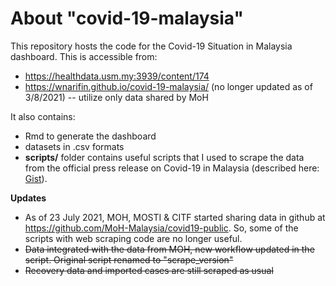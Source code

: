 # About "covid-19-malaysia"
This repository hosts the code for the Covid-19 Situation in Malaysia dashboard. This is accessible from:
- https://healthdata.usm.my:3939/content/174
- https://wnarifin.github.io/covid-19-malaysia/ (no longer updated as of 3/8/2021) -- utilize only data shared by MoH

It also contains:

- Rmd to generate the dashboard
- datasets in .csv formats
- **scripts/** folder contains useful scripts that I used to scrape the data from the official press release on Covid-19 in Malaysia (described here: [Gist](https://gist.github.com/wnarifin/a608e60b6d35fdb369ee8133b30d36ab)).

**Updates**
- As of 23 July 2021, MOH, MOSTI & CITF started sharing data in github at https://github.com/MoH-Malaysia/covid19-public. So, some of the scripts with web scraping code are no longer useful.
- ~~Data integrated with the data from MOH, new workflow updated in the script. Original script renamed to "scrape_version"~~
- ~~Recovery data and imported cases are still scraped as usual~~
